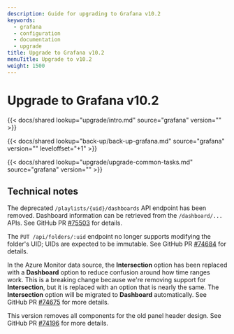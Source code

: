 ```yaml
---
description: Guide for upgrading to Grafana v10.2
keywords:
  - grafana
  - configuration
  - documentation
  - upgrade
title: Upgrade to Grafana v10.2
menuTitle: Upgrade to v10.2
weight: 1500
---
```


# Upgrade to Grafana v10.2

{{< docs/shared lookup="upgrade/intro.md" source="grafana" version="<GRAFANA VERSION>" >}}

{{< docs/shared lookup="back-up/back-up-grafana.md" source="grafana" version="<GRAFANA VERSION>" leveloffset="+1" >}}

{{< docs/shared lookup="upgrade/upgrade-common-tasks.md" source="grafana" version="<GRAFANA VERSION>" >}}

## Technical notes

The deprecated `/playlists/{uid}/dashboards` API endpoint has been removed. Dashboard information can be retrieved from the `/dashboard/...` APIs. See GitHub PR [#75503](https://github.com/grafana/grafana/pull/75503) for details.

The `PUT /api/folders/:uid` endpoint no longer supports modifying the folder's UID; UIDs are expected to be immutable. See GitHub PR [#74684](https://github.com/grafana/grafana/pull/74684) for details.

In the Azure Monitor data source, the **Intersection** option has been replaced with a **Dashboard** option to reduce confusion around how time ranges work. This is a breaking change because we're removing support for **Intersection**, but it is replaced with an option that is nearly the same. The **Intersection** option will be migrated to **Dashboard** automatically. See GitHub PR [#74675](https://github.com/grafana/grafana/pull/74675) for more details.

This version removes all components for the old panel header design. See GitHub PR [#74196](https://github.com/grafana/grafana/pull/74196) for more details.
